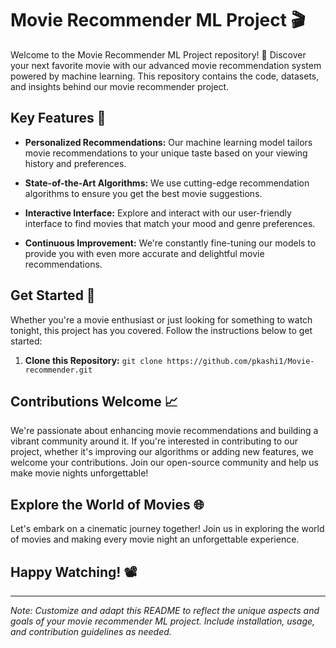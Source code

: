 # Movie Recommender ML Project 🎬

Welcome to the Movie Recommender ML Project repository! 🍿 Discover your next favorite movie with our advanced movie recommendation system powered by machine learning. This repository contains the code, datasets, and insights behind our movie recommender project.

## Key Features 🌟

- **Personalized Recommendations:** Our machine learning model tailors movie recommendations to your unique taste based on your viewing history and preferences.

- **State-of-the-Art Algorithms:** We use cutting-edge recommendation algorithms to ensure you get the best movie suggestions.

- **Interactive Interface:** Explore and interact with our user-friendly interface to find movies that match your mood and genre preferences.

- **Continuous Improvement:** We're constantly fine-tuning our models to provide you with even more accurate and delightful movie recommendations.

## Get Started 🚀

Whether you're a movie enthusiast or just looking for something to watch tonight, this project has you covered. Follow the instructions below to get started:

1. **Clone this Repository:** `git clone https://github.com/pkashi1/Movie-recommender.git`

## Contributions Welcome 📈

We're passionate about enhancing movie recommendations and building a vibrant community around it. If you're interested in contributing to our project, whether it's improving our algorithms or adding new features, we welcome your contributions. Join our open-source community and help us make movie nights unforgettable!

## Explore the World of Movies 🌐

Let's embark on a cinematic journey together! Join us in exploring the world of movies and making every movie night an unforgettable experience.

## Happy Watching! 📽️

---

*Note: Customize and adapt this README to reflect the unique aspects and goals of your movie recommender ML project. Include installation, usage, and contribution guidelines as needed.*
